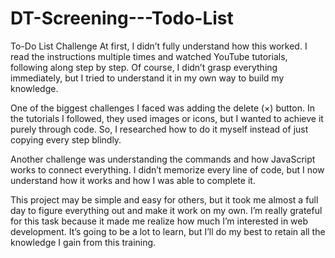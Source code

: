 # DT-Screening---Todo-List
To-Do List Challenge
At first, I didn’t fully understand how this worked. I read the instructions multiple times and watched YouTube tutorials, following along step by step. Of course, I didn’t grasp everything immediately, but I tried to understand it in my own way to build my knowledge.

One of the biggest challenges I faced was adding the delete (×) button. In the tutorials I followed, they used images or icons, but I wanted to achieve it purely through code. So, I researched how to do it myself instead of just copying every step blindly.

Another challenge was understanding the commands and how JavaScript works to connect everything. I didn’t memorize every line of code, but I now understand how it works and how I was able to complete it.

This project may be simple and easy for others, but it took me almost a full day to figure everything out and make it work on my own. I’m really grateful for this task because it made me realize how much I’m interested in web development. It’s going to be a lot to learn, but I’ll do my best to retain all the knowledge I gain from this training.
